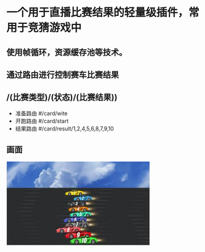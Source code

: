 # 一个用于直播比赛结果的轻量级插件，常用于竞猜游戏中

## 使用帧循环，资源缓存池等技术。

## 通过路由进行控制赛车比赛结果

## /(比赛类型)/(状态)/(比赛结果))
- 准备路由 #/card/wite
- 开跑路由 #/card/start
- 结果路由 #/card/result/1,2,4,5,6,8,7,9,10

## 画面
<img src="/static/jp.jpg" width="375px" height="220px">
